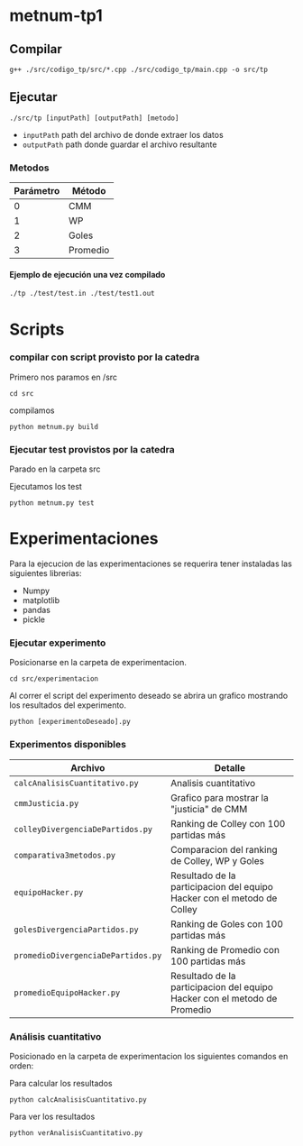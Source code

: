 # metnum-tp1

## Compilar

```
g++ ./src/codigo_tp/src/*.cpp ./src/codigo_tp/main.cpp -o src/tp
```

## Ejecutar

```
./src/tp [inputPath] [outputPath] [metodo]
```

- `inputPath` path del archivo de donde extraer los datos
- `outputPath` path donde guardar el archivo resultante

### Metodos

| Parámetro | Método |
| - | - |
| 0 | CMM |
| 1 | WP |
| 2 | Goles |
| 3 | Promedio |

#### Ejemplo de ejecución una vez compilado

```
./tp ./test/test.in ./test/test1.out
```

# Scripts

### compilar con script provisto por la catedra

Primero nos paramos en /src

```
cd src
```

compilamos

```
python metnum.py build
```

### Ejecutar test provistos por la catedra

Parado en la carpeta src

Ejecutamos los test

```
python metnum.py test
```

# Experimentaciones

Para la ejecucion de las experimentaciones se requerira tener instaladas las siguientes librerias:
- Numpy
- matplotlib
- pandas
- pickle

### Ejecutar experimento
Posicionarse en la carpeta de experimentacion.
```
cd src/experimentacion
```

Al correr el script del experimento deseado se abrira un grafico mostrando los resultados del experimento.

```
python [experimentoDeseado].py
```

### Experimentos disponibles
| Archivo | Detalle |
| - | - |
| `calcAnalisisCuantitativo.py` | Analisis cuantitativo |
| `cmmJusticia.py` | Grafico para mostrar la "justicia" de CMM |
| `colleyDivergenciaDePartidos.py` | Ranking de Colley con 100 partidas más |
| `comparativa3metodos.py` | Comparacion del ranking de Colley, WP y Goles |
| `equipoHacker.py`  | Resultado de la participacion del equipo Hacker con el metodo de Colley |
| `golesDivergenciaPartidos.py`  | Ranking de Goles con 100 partidas más |
| `promedioDivergenciaDePartidos.py`  | Ranking de Promedio con 100 partidas más |
| `promedioEquipoHacker.py`  | Resultado de la participacion del equipo Hacker con el metodo de Promedio |

### Análisis cuantitativo

Posicionado en la carpeta de experimentacion los siguientes comandos en orden:

Para calcular los resultados
```
python calcAnalisisCuantitativo.py
```
Para ver los resultados
```
python verAnalisisCuantitativo.py
```


